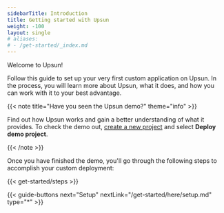 ```yaml
---
sidebarTitle: Introduction
title: Getting started with Upsun
weight: -100
layout: single
# aliases:
# - /get-started/_index.md
---
```


Welcome to Upsun!

Follow this guide to set up your very first custom application on Upsun.
In the process, you will learn more about Upsun, what it does, and how you can work with it to your best advantage.

{{< note title="Have you seen the Upsun demo?" theme="info" >}}

Find out how Upsun works and gain a better understanding of what it provides. To check the demo out, [create a new project](https://console.upsun.com/projects/create-project) and select **Deploy demo project**.

{{< /note >}}

Once you have finished the demo, you'll go through the following steps to accomplish your custom deployment:

{{< get-started/steps >}}

{{< guide-buttons next="Setup" nextLink="/get-started/here/setup.md" type="*" >}}
